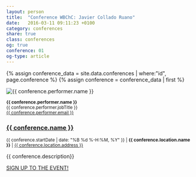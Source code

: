 ```yaml
---
layout: person
title:  "Conference WBChC: Javier Collado Ruano"
date:   2016-03-11 09:11:23 +0100
category: conferences
share: true
class: conferences
og: true
conference: 01
og-type: article
---
```


{% assign conference_data = site.data.conferences | where:"id", page.conference %}
{% assign conference = conference_data | first %}
<div class="speaker">
	<div class="photo-wrapper rounded"><img src="/assets/img/speakers/{{ conference.performer.image }}" alt="{{ conference.performer.name }}" class="img-responsive"></div>
	<p class="text-alt"><small><strong>{{ conference.performer.name }}</strong><br/>{{ conference.performer.jobTitle }}<br/><a href="mailto:{{ conference.perfotrmer.email }}" title="Email to {{ conference.performer.name }}">{{ conference.performer.email }}</a></small></p>
	<h3 class="name"><a href="{{ conference.offers.url }}">{{ conference.name }}</a></h3>
	<p class="text-alt"><small>{{ conference.startDate | date: "%B %d %-H:%M, %Y" }} | <strong>{{ conference.location.name }}</strong> | <a href="{{ conference.location.googleMap }}">{{ conference.location.address }}</a></small></p>
	<p class="about text-left">{{ conference.description}} </p>
	<div class="btns-container">
		<a href="/#inscriptions" class="btn btn-md">SIGN UP TO THE EVENT!</a>
	</div>
</div>